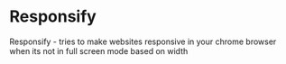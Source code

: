 Responsify
==========

Responsify - tries to make websites responsive in your chrome browser when its not in full screen mode based on width 